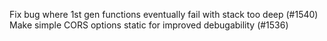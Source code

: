 Fix bug where 1st gen functions eventually fail with stack too deep (#1540)
Make simple CORS options static for improved debugability (#1536)
